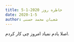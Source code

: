 ```yaml
---
title: خاطره روز 2020-1-5
date: 2020-1-5
author: شعبان محمد حسنی
---
```


اصلا یادم نمیاد امروز چی کار کردم.